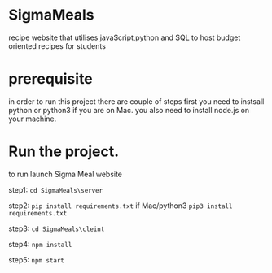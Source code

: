 # SigmaMeals
recipe website that utilises javaScript,python and SQL to host budget oriented recipes for students
# prerequisite
in order to run this project there are couple of steps first you need to instsall python or python3 if you are on Mac.
you also need to install node.js on your machine.
# Run the project.
to run launch Sigma Meal website


step1: ```cd SigmaMeals\server```


step2: ```pip install requirements.txt``` if Mac/python3 ```pip3 install requirements.txt```


step3: ```cd SigmaMeals\cleint```


step4: ```npm install```


step5: ```npm start```

